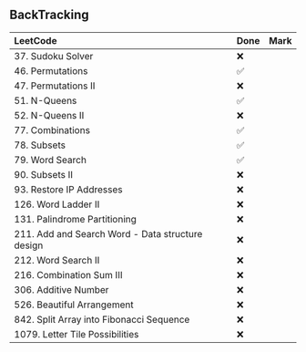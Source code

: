 ## BackTracking

|          LeetCode                 | Done | Mark |
| :---                              | ---- | ---- |
| 37. Sudoku Solver |  ❌  |    |
| 46. Permutations |  ✅  |    |
| 47. Permutations II |  ❌  |    |
| 51. N-Queens |  ✅  |    |
| 52. N-Queens II |  ❌  |    |
| 77. Combinations |  ✅  |    |
| 78. Subsets |  ✅  |    |
| 79. Word Search |  ✅  |    |
| 90. Subsets II |  ❌  |    |
| 93. Restore IP Addresses |  ❌  |    |
| 126. Word Ladder II |  ❌  |    |
| 131. Palindrome Partitioning |  ❌  |    |
| 211. Add and Search Word - Data structure design |  ❌  |    |
| 212. Word Search II |  ❌  |    |
| 216. Combination Sum III |  ❌  |    |
| 306. Additive Number |  ❌  |    |
| 526. Beautiful Arrangement |  ❌  |    |
| 842. Split Array into Fibonacci Sequence |  ❌  |    |
| 1079. Letter Tile Possibilities |  ❌  |    |
